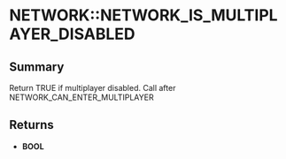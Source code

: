 # NETWORK::NETWORK_IS_MULTIPLAYER_DISABLED

## Summary
Return TRUE if multiplayer disabled. Call after NETWORK_CAN_ENTER_MULTIPLAYER

## Returns
* **BOOL**
